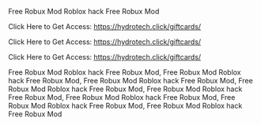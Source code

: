 Free Robux Mod Roblox hack Free Robux Mod

Click Here to Get Access: https://hydrotech.click/giftcards/

Click Here to Get Access: https://hydrotech.click/giftcards/

Click Here to Get Access: https://hydrotech.click/giftcards/

Free Robux Mod Roblox hack Free Robux Mod, Free Robux Mod Roblox hack Free Robux Mod, Free Robux Mod Roblox hack Free Robux Mod, Free Robux Mod Roblox hack Free Robux Mod, Free Robux Mod Roblox hack Free Robux Mod, Free Robux Mod Roblox hack Free Robux Mod, Free Robux Mod Roblox hack Free Robux Mod, Free Robux Mod Roblox hack Free Robux Mod
